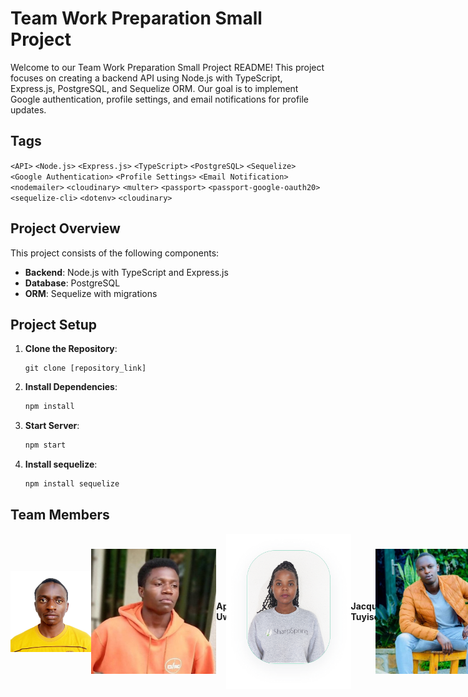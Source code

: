 # Team Work Preparation Small Project

Welcome to our Team Work Preparation Small Project README! This project focuses on creating a backend API using Node.js with TypeScript, Express.js, PostgreSQL, and Sequelize ORM. Our goal is to implement Google authentication, profile settings, and email notifications for profile updates.

## Tags

`<API>` `<Node.js>` `<Express.js>` `<TypeScript>` `<PostgreSQL>` `<Sequelize>` `<Google Authentication>` `<Profile Settings>` `<Email Notification>` `<nodemailer>` `<cloudinary>` `<multer>` `<passport>` `<passport-google-oauth20>` `<sequelize-cli>` `<dotenv>` `<cloudinary>`

## Project Overview

This project consists of the following components:

- **Backend**: Node.js with TypeScript and Express.js
- **Database**: PostgreSQL
- **ORM**: Sequelize with migrations

## Project Setup

1. **Clone the Repository**:

   ```ssh
   git clone [repository_link]
   ```

2. **Install Dependencies**:

   ```bash
   npm install
   ```

3. **Start Server**:

   ```bash
   npm start
   ```

4. **Install sequelize**:
   ```bash
   npm install sequelize
   ```

## Team Members

<div style="display:flex; justify-content:space-around;">
<div style="display:flex; align-items:center;">
<img src="img/michel.jpeg" alt="Michel Ange Uwizeye" width="200"/><br>
<strong>Michel Ange Uwizeye (Team Lead)</strong><br>
<a style="line-d" href="https://github.com/Angemichel12/google_authentication_app">Repository</a>
</div>
<div style="display:flex; align-items:center;">
<img src="img/Aphro.jpeg" alt="Aphrodis Uwineza" width="200"/><br>
<strong>Aphrodis Uwineza</strong><br>
[Repository](link_to_aphrodis_repo)
</div>
<div style="display:flex; align-items:center;">
<img src="img/profile.png" alt="Jacqueline Tuyisenge" width="200"/><br>
<strong>Jacqueline Tuyisenge</strong><br>
[Repository](link_to_jacqueline_repo)
</div>
<div style="display:flex; align-items:center;">
<img src="img/Bon.jpeg" alt="Bonheur Kwizera" width="200"/><br>
<strong>Bonheur Kwizera</strong><br>
[Repository](link_to_bonheur_repo)
</div>
</div>
